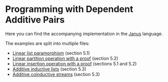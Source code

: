 # Programming with Dependent Additive Pairs

Here you can find the accompanying implementation in the [Janus](https://github.com/svobot/janus) language.

The examples are split into multiple files:
* [Linear list paramorphism](paramorphism.jns) (section 5.1)
* [Linear partition operation with a proof](partition.jns) (section 5.2)
* [Linear insertion operation with a proof](insert.jns) (sections 5.1 and 5.2)
* [Additive inductive lists](additivelist.jns) (section 5.3)
* [Additive coinductive streams](stream.jns) (section 5.3)

